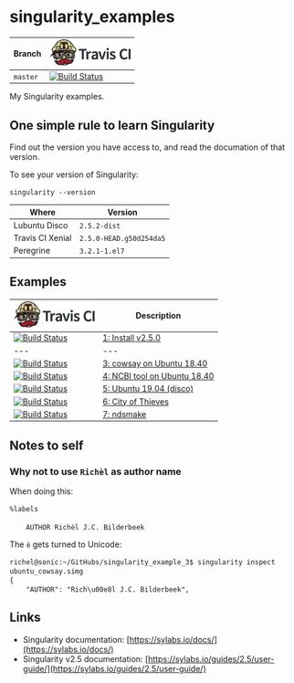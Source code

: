 # singularity_examples

Branch|[![Travis CI logo](pics/TravisCI.png)](https://travis-ci.org)
---|---
`master`|[![Build Status](https://travis-ci.org/richelbilderbeek/singularity.svg?branch=master)](https://travis-ci.org/richelbilderbeek/singularity)

My Singularity examples.

## One simple rule to learn Singularity

Find out the version you have access to, and read the
documation of that version.

To see your version of Singularity:

```
singularity --version
```

Where            |Version
-----------------|-----------------------
Lubuntu Disco    |`2.5.2-dist`
Travis CI Xenial |`2.5.0-HEAD.g50d254da5`
Peregrine        |`3.2.1-1.el7`

## Examples

[![Travis CI logo](pics/TravisCI.png)](https://travis-ci.org)|Description
-------|-----------------------------------------------------
[![Build Status](https://travis-ci.org/richelbilderbeek/singularity_example_1.svg?branch=master)](https://travis-ci.org/richelbilderbeek/singularity_example_1) | [1: Install v2.5.0](https://github.com/richelbilderbeek/singularity_example_1)
--- | ---
[![Build Status](https://travis-ci.org/richelbilderbeek/singularity_example_3.svg?branch=master)](https://travis-ci.org/richelbilderbeek/singularity_example_3) | [3: cowsay on Ubuntu 18.40](https://github.com/richelbilderbeek/singularity_example_3)
[![Build Status](https://travis-ci.org/richelbilderbeek/singularity_example_4.svg?branch=master)](https://travis-ci.org/richelbilderbeek/singularity_example_4) | [4: NCBI tool on Ubuntu 18.40](https://github.com/richelbilderbeek/singularity_example_4)
[![Build Status](https://travis-ci.org/richelbilderbeek/singularity_example_5.svg?branch=master)](https://travis-ci.org/richelbilderbeek/singularity_example_5) | [5: Ubuntu 19.04 (disco)](https://github.com/richelbilderbeek/singularity_example_5)
[![Build Status](https://travis-ci.org/richelbilderbeek/singularity_example_6.svg?branch=master)](https://travis-ci.org/richelbilderbeek/singularity_example_6) | [6: City of Thieves](https://github.com/richelbilderbeek/singularity_example_6)
[![Build Status](https://travis-ci.org/richelbilderbeek/singularity_example_7.svg?branch=master)](https://travis-ci.org/richelbilderbeek/singularity_example_7) | [7: ndsmake](https://github.com/richelbilderbeek/singularity_example_7)

## Notes to self

### Why not to use `Richèl` as author name

When doing this:

```
%labels

    AUTHOR Richèl J.C. Bilderbeek
```

The `è` gets turned to Unicode:

```
richel@sonic:~/GitHubs/singularity_example_3$ singularity inspect ubuntu_cowsay.simg 
{
    "AUTHOR": "Rich\u00e8l J.C. Bilderbeek",
```

## Links

 * Singularity documentation: [https://sylabs.io/docs/](https://sylabs.io/docs/)
 * Singularity v2.5 documentation: [https://sylabs.io/guides/2.5/user-guide/](https://sylabs.io/guides/2.5/user-guide/)
